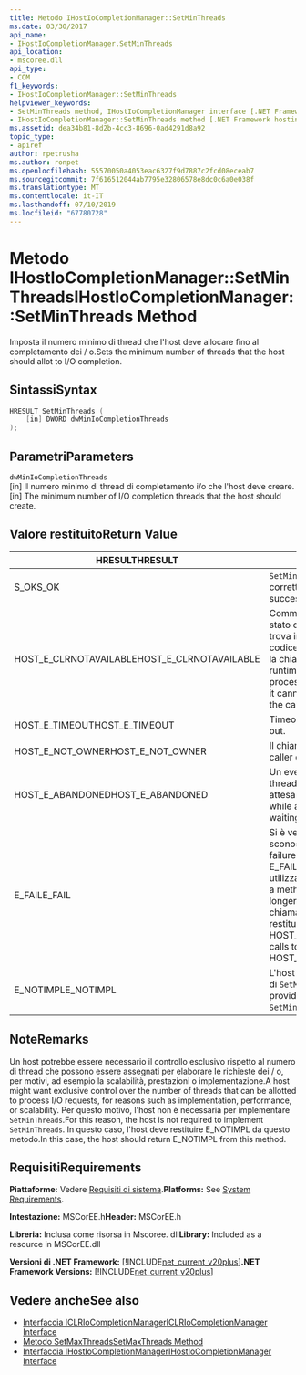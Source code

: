```yaml
---
title: Metodo IHostIoCompletionManager::SetMinThreads
ms.date: 03/30/2017
api_name:
- IHostIoCompletionManager.SetMinThreads
api_location:
- mscoree.dll
api_type:
- COM
f1_keywords:
- IHostIoCompletionManager::SetMinThreads
helpviewer_keywords:
- SetMinThreads method, IHostIoCompletionManager interface [.NET Framework hosting]
- IHostIoCompletionManager::SetMinThreads method [.NET Framework hosting]
ms.assetid: dea34b81-8d2b-4cc3-8696-0ad4291d8a92
topic_type:
- apiref
author: rpetrusha
ms.author: ronpet
ms.openlocfilehash: 55570050a4053eac6327f9d7887c2fcd08eceab7
ms.sourcegitcommit: 7f616512044ab7795e32806578e8dc0c6a0e038f
ms.translationtype: MT
ms.contentlocale: it-IT
ms.lasthandoff: 07/10/2019
ms.locfileid: "67780728"
---
```

# <a name="ihostiocompletionmanagersetminthreads-method"></a><span data-ttu-id="f02c5-102">Metodo IHostIoCompletionManager::SetMinThreads</span><span class="sxs-lookup"><span data-stu-id="f02c5-102">IHostIoCompletionManager::SetMinThreads Method</span></span>
<span data-ttu-id="f02c5-103">Imposta il numero minimo di thread che l'host deve allocare fino al completamento dei / o.</span><span class="sxs-lookup"><span data-stu-id="f02c5-103">Sets the minimum number of threads that the host should allot to I/O completion.</span></span>  
  
## <a name="syntax"></a><span data-ttu-id="f02c5-104">Sintassi</span><span class="sxs-lookup"><span data-stu-id="f02c5-104">Syntax</span></span>  
  
```cpp  
HRESULT SetMinThreads (  
    [in] DWORD dwMinIoCompletionThreads  
);  
```  
  
## <a name="parameters"></a><span data-ttu-id="f02c5-105">Parametri</span><span class="sxs-lookup"><span data-stu-id="f02c5-105">Parameters</span></span>  
 `dwMinIoCompletionThreads`  
 <span data-ttu-id="f02c5-106">[in] Il numero minimo di thread di completamento i/o che l'host deve creare.</span><span class="sxs-lookup"><span data-stu-id="f02c5-106">[in] The minimum number of I/O completion threads that the host should create.</span></span>  
  
## <a name="return-value"></a><span data-ttu-id="f02c5-107">Valore restituito</span><span class="sxs-lookup"><span data-stu-id="f02c5-107">Return Value</span></span>  
  
|<span data-ttu-id="f02c5-108">HRESULT</span><span class="sxs-lookup"><span data-stu-id="f02c5-108">HRESULT</span></span>|<span data-ttu-id="f02c5-109">Descrizione</span><span class="sxs-lookup"><span data-stu-id="f02c5-109">Description</span></span>|  
|-------------|-----------------|  
|<span data-ttu-id="f02c5-110">S_OK</span><span class="sxs-lookup"><span data-stu-id="f02c5-110">S_OK</span></span>|<span data-ttu-id="f02c5-111">`SetMinThreads` stato restituito correttamente.</span><span class="sxs-lookup"><span data-stu-id="f02c5-111">`SetMinThreads` returned successfully.</span></span>|  
|<span data-ttu-id="f02c5-112">HOST_E_CLRNOTAVAILABLE</span><span class="sxs-lookup"><span data-stu-id="f02c5-112">HOST_E_CLRNOTAVAILABLE</span></span>|<span data-ttu-id="f02c5-113">Common language runtime (CLR) non è stato caricato in un processo oppure si trova in uno stato in cui non può eseguire codice gestito o elaborare correttamente la chiamata.</span><span class="sxs-lookup"><span data-stu-id="f02c5-113">The common language runtime (CLR) has not been loaded into a process, or the CLR is in a state in which it cannot run managed code or process the call successfully.</span></span>|  
|<span data-ttu-id="f02c5-114">HOST_E_TIMEOUT</span><span class="sxs-lookup"><span data-stu-id="f02c5-114">HOST_E_TIMEOUT</span></span>|<span data-ttu-id="f02c5-115">Timeout della chiamata.</span><span class="sxs-lookup"><span data-stu-id="f02c5-115">The call timed out.</span></span>|  
|<span data-ttu-id="f02c5-116">HOST_E_NOT_OWNER</span><span class="sxs-lookup"><span data-stu-id="f02c5-116">HOST_E_NOT_OWNER</span></span>|<span data-ttu-id="f02c5-117">Il chiamante non possiede il blocco.</span><span class="sxs-lookup"><span data-stu-id="f02c5-117">The caller does not own the lock.</span></span>|  
|<span data-ttu-id="f02c5-118">HOST_E_ABANDONED</span><span class="sxs-lookup"><span data-stu-id="f02c5-118">HOST_E_ABANDONED</span></span>|<span data-ttu-id="f02c5-119">Un evento è stato annullato durante un thread bloccato o fiber è rimasta in attesa su di esso.</span><span class="sxs-lookup"><span data-stu-id="f02c5-119">An event was canceled while a blocked thread or fiber was waiting on it.</span></span>|  
|<span data-ttu-id="f02c5-120">E_FAIL</span><span class="sxs-lookup"><span data-stu-id="f02c5-120">E_FAIL</span></span>|<span data-ttu-id="f02c5-121">Si è verificato un errore irreversibile sconosciuto.</span><span class="sxs-lookup"><span data-stu-id="f02c5-121">An unknown catastrophic failure occurred.</span></span> <span data-ttu-id="f02c5-122">Quando un metodo di E_FAIL viene restituito, CLR non è più utilizzabile all'interno del processo.</span><span class="sxs-lookup"><span data-stu-id="f02c5-122">When a method returns E_FAIL, the CLR is no longer usable within the process.</span></span> <span data-ttu-id="f02c5-123">Le chiamate successive ai metodi di hosting restituiranno HOST_E_CLRNOTAVAILABLE.</span><span class="sxs-lookup"><span data-stu-id="f02c5-123">Subsequent calls to hosting methods return HOST_E_CLRNOTAVAILABLE.</span></span>|  
|<span data-ttu-id="f02c5-124">E_NOTIMPL</span><span class="sxs-lookup"><span data-stu-id="f02c5-124">E_NOTIMPL</span></span>|<span data-ttu-id="f02c5-125">L'host non fornisce un'implementazione di `SetMinThreads`.</span><span class="sxs-lookup"><span data-stu-id="f02c5-125">The host does not provide an implementation of `SetMinThreads`.</span></span>|  
  
## <a name="remarks"></a><span data-ttu-id="f02c5-126">Note</span><span class="sxs-lookup"><span data-stu-id="f02c5-126">Remarks</span></span>  
 <span data-ttu-id="f02c5-127">Un host potrebbe essere necessario il controllo esclusivo rispetto al numero di thread che possono essere assegnati per elaborare le richieste dei / o, per motivi, ad esempio la scalabilità, prestazioni o implementazione.</span><span class="sxs-lookup"><span data-stu-id="f02c5-127">A host might want exclusive control over the number of threads that can be allotted to process I/O requests, for reasons such as implementation, performance, or scalability.</span></span> <span data-ttu-id="f02c5-128">Per questo motivo, l'host non è necessaria per implementare `SetMinThreads`.</span><span class="sxs-lookup"><span data-stu-id="f02c5-128">For this reason, the host is not required to implement `SetMinThreads`.</span></span> <span data-ttu-id="f02c5-129">In questo caso, l'host deve restituire E_NOTIMPL da questo metodo.</span><span class="sxs-lookup"><span data-stu-id="f02c5-129">In this case, the host should return E_NOTIMPL from this method.</span></span>  
  
## <a name="requirements"></a><span data-ttu-id="f02c5-130">Requisiti</span><span class="sxs-lookup"><span data-stu-id="f02c5-130">Requirements</span></span>  
 <span data-ttu-id="f02c5-131">**Piattaforme:** Vedere [Requisiti di sistema](../../../../docs/framework/get-started/system-requirements.md).</span><span class="sxs-lookup"><span data-stu-id="f02c5-131">**Platforms:** See [System Requirements](../../../../docs/framework/get-started/system-requirements.md).</span></span>  
  
 <span data-ttu-id="f02c5-132">**Intestazione:** MSCorEE.h</span><span class="sxs-lookup"><span data-stu-id="f02c5-132">**Header:** MSCorEE.h</span></span>  
  
 <span data-ttu-id="f02c5-133">**Libreria:** Inclusa come risorsa in Mscoree. dll</span><span class="sxs-lookup"><span data-stu-id="f02c5-133">**Library:** Included as a resource in MSCorEE.dll</span></span>  
  
 <span data-ttu-id="f02c5-134">**Versioni di .NET Framework:** [!INCLUDE[net_current_v20plus](../../../../includes/net-current-v20plus-md.md)]</span><span class="sxs-lookup"><span data-stu-id="f02c5-134">**.NET Framework Versions:** [!INCLUDE[net_current_v20plus](../../../../includes/net-current-v20plus-md.md)]</span></span>  
  
## <a name="see-also"></a><span data-ttu-id="f02c5-135">Vedere anche</span><span class="sxs-lookup"><span data-stu-id="f02c5-135">See also</span></span>

- [<span data-ttu-id="f02c5-136">Interfaccia ICLRIoCompletionManager</span><span class="sxs-lookup"><span data-stu-id="f02c5-136">ICLRIoCompletionManager Interface</span></span>](../../../../docs/framework/unmanaged-api/hosting/iclriocompletionmanager-interface.md)
- [<span data-ttu-id="f02c5-137">Metodo SetMaxThreads</span><span class="sxs-lookup"><span data-stu-id="f02c5-137">SetMaxThreads Method</span></span>](../../../../docs/framework/unmanaged-api/hosting/ihostiocompletionmanager-setmaxthreads-method.md)
- [<span data-ttu-id="f02c5-138">Interfaccia IHostIoCompletionManager</span><span class="sxs-lookup"><span data-stu-id="f02c5-138">IHostIoCompletionManager Interface</span></span>](../../../../docs/framework/unmanaged-api/hosting/ihostiocompletionmanager-interface.md)
